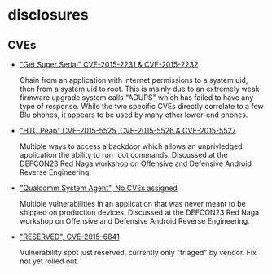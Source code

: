 # disclosures

## CVEs

- ["Get Super Serial" CVE-2015-2231 & CVE-2015-2232](https://github.com/rednaga/disclosures/blob/master/GetSuperSerial.md)
  
  Chain from an application with internet permissions to a system uid, then from a system uid to root. This is mainly due
  to an extremely weak firmware upgrade system calls "ADUPS" which has failed to have any type of response. While the two
  specific CVEs directly correlate to a few Blu phones, it appears to be used by many other lower-end phones.


- ["HTC Peap" CVE-2015-5525, CVE-2015-5526 & CVE-2015-5527](https://github.com/rednaga/disclosures/blob/master/HTCPeap.md)
  
  Multiple ways to access a backdoor which allows an unprivledged application the ability to run root commands. Discussed
  at the DEFCON23 Red Naga workshop on Offensive and Defensive Android Reverse Engineering.

- ["Qualcomm System Agent", No CVEs assigned](https://github.com/rednaga/disclosures/blob/master/QCOMSysAgent.md)

  Multiple vulnerabilities in an application that was never meant to be shipped on production devices. Discussed
  at the DEFCON23 Red Naga workshop on Offensive and Defensive Android Reverse Engineering.
  
- ["RESERVED", CVE-2015-6841](N/A)
  
  Vulnerability spot just reserved, currently only "triaged" by vendor. Fix not yet rolled out.
